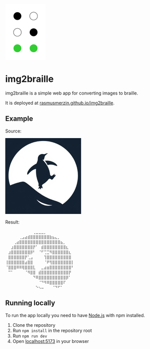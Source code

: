 ![Logo](./public/icon.svg)

# img2braille

img2braille is a simple web app for converting images to braille.

It is deployed at
[rasmusmerzin.github.io/img2braille](https://rasmusmerzin.github.io/img2braille).

## Example

Source:

![Source image](./source.jpg)

Result:

```
⠀⠀⠀⠀⠀⠀⠀⠀⠀⠀⢀⣀⣀⣀⡀⠀⠀⠀⠀⠀⠀⠀⠀⠀⠀
⠀⠀⠀⠀⠀⢀⣠⣴⣾⣿⣿⣿⣿⣿⣿⣿⣷⣦⣄⡀⠀⠀⠀⠀⠀
⠀⠀⠀⢀⣴⣿⣿⣿⣿⣿⣿⣿⣿⣿⣿⣿⣿⣿⣿⣿⣦⡀⠀⠀⠀
⠀⠀⣰⣿⣿⣿⣿⣿⣿⣿⡟⠁⠀⣾⣿⣿⣿⣿⣿⣿⣿⣿⣆⠀⠀
⠀⣰⣿⣿⣿⣿⣿⣿⣿⡿⠃⠀⠈⠋⢉⣉⠻⣿⣿⣿⣿⣿⣿⣆⠀
⠀⣿⣿⣿⣿⣿⣿⡟⢁⣠⠀⠀⠀⠀⢹⣿⣿⣿⣿⣿⣿⣿⣿⣿⠀
⢸⣿⣿⣿⣿⣿⣿⣴⣿⣿⠀⠀⠀⠀⠈⠟⢻⣿⣿⣿⣿⣿⣿⣿⡇
⠈⣿⣿⣿⠿⠿⢿⣿⣿⣿⣇⠀⠀⣀⣴⣶⣿⣿⣿⣿⣿⣿⣿⣿⠃
⠀⠉⠁⠀⠀⠀⠀⠈⠻⣿⣿⠀⣾⣿⣿⣿⣿⣿⣿⣿⣿⣿⣿⡟⠀
⠀⠀⠀⠀⠀⠀⠀⠀⠀⠀⠙⠿⣿⣿⣿⣿⣿⣿⣿⣿⣿⣿⡿⠁⠀
⠀⠀⠀⠀⠀⠀⠀⠀⠀⠀⠀⠀⠈⠙⠻⠿⣿⣿⣿⣿⣿⠏⠀⠀⠀
⠀⠀⠀⠀⠀⠀⠀⠀⠀⠀⠀⠑⠢⠤⠀⠀⠀⠈⠙⠋⠁⠀⠀⠀⠀
```

## Running locally

To run the app locally you need to have [Node.js](https://nodejs.org) with npm
installed.

1. Clone the repository
2. Run `npm install` in the repository root
3. Run `npm run dev`
4. Open [localhost:5173](http://localhost:5173) in your browser
